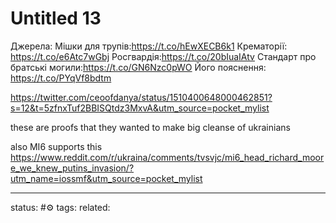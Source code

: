 # Untitled 13
Джерела: Мішки для трупів:https://t.co/hEwXECB6k1 Крематорії: https://t.co/e6Atc7wGbj Росгвардія:https://t.co/20bIuaIAtv Стандарт про братські могили:https://t.co/GN6Nzc0pWO Його пояснення: https://t.co/PYqVf8bdtm

https://twitter.com/ceoofdanya/status/1510400648000462851?s=12&t=5zfnxTuf2BBISQtdz3MxvA&utm_source=pocket_mylist

these are proofs that they wanted to make big cleanse of ukrainians

also MI6 supports this
https://www.reddit.com/r/ukraina/comments/tvsvjc/mi6_head_richard_moore_we_knew_putins_invasion/?utm_name=iossmf&utm_source=pocket_mylist


---
status: #⚙️ 
tags: 
related: 